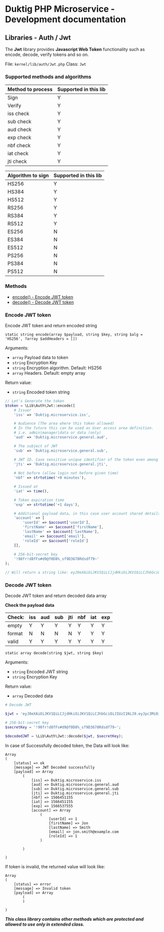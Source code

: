 # Duktig PHP Microservice - Development documentation

## Libraries - Auth / Jwt

The **Jwt** library provides **Javascript Web Token** functionality such as encode, decode, verify tokens and so on.

File: `kernel/lib/auth/Jwt.php`
Class: `Jwt`

### Supported methods and algorithms

| Method to process | Supported in this lib |
|-------------------|-----------------------|
| Sign              | Y                     |
| Verify            | Y                     |
| iss check         | Y                     |
| sub check         | Y                     |
| aud check         | Y                     |
| exp check         | Y                     |
| nbf check         | Y                     |
| iat check         | Y                     |
| jti check         | Y                     |

| Algorithm to sign | Supported in this lib |
|-------------------|-----------------------|
| HS256             | Y                     |
| HS384             | Y                     |
| HS512             | Y                     |
| RS256             | Y                     |
| RS384             | Y                     |
| RS512             | Y                     |
| ES256             | N                     |
| ES384             | N                     |
| ES512             | N                     |
| PS256             | N                     |
| PS384             | N                     |
| PS512             | N                     |

### Methods

- [encode() - Encode JWT token](#encode-jwt-token)
- [decode() - Decode JWT token](#decode-jwt-token)

### Encode JWT token

Encode JWT token and return encoded string

`static string encode(array $payload, string $key, string $alg = 'HS256', ?array $addHeaders = [])`

Arguments:

- `array`  Payload data to token
- `string` Encryption Key
- `string` Encryption algorithm. Default: HS256
- `array`  Headers. Default: empty array 

Return value:

- `string` Encoded token string

```php
// Let's Generate the token
$token = \Lib\Auth\Jwt::encode([
    # Issuer
    'iss' => 'Duktig.microservice.iss',

    # Audience (The area where this token allowed)
    # In the future this can be used as User access area definition.
    # i.e. admin|manager|data or data (only)
    'aud' => 'Duktig.microservice.general.aud',

    # The subject of JWT
    'sub' => 'Duktig.microservice.general.sub',

    # JWT ID. Case sensitive unique identifier of the token even among different issuers.
    'jti' => 'Duktig.microservice.general.jti',
        
    # Not before (allow login not before given time)
    'nbf' => strtotime('+0 minutes'),

    # Issued at
    'iat' => time(),

    # Token expiration time
    'exp' => strtotime('+1 days'),

    # Additional payload data, in this case user account shared details
    'account' => [
        'userId' => $account['userId'],
        'firstName' => $account['firstName'],
        'lastName' => $account['lastName'],
        'email' => $account['email'],
        'roleId' => $account['roleId']
    ]],
    
    # 256-bit-secret key
    '!98fr!d8fFs#d9@f0D8%_sf9D3678Rdsdf79~'
);

// Will return a string like: eyJ0eXAiOiJKV1QiLCJjdHkiOiJKV1QiLCJhbGciOiJIUzI1NiJ9.eyJpc3MiOiJEdWt0aWcuaW8uaXNzIiwiYXVkIjoiRHVrdGlnLmlvLmdlbmVyYWwuYXVkIiwic3ViIjoiRHVrdGlnLmlvLmdlbmVyYWwuc3ViIiwianRpIjoiRHVrdGlnLmlvLmdlbmVyYWwuanRpIiwibmJmIjoxNTY2NDUxMTU1LCJpYXQiOjE1NjY0NTExNTUsImV4cCI6MTU2NjUzNzU1NSwiYWNjb3VudCI6eyJ1c2VySWQiOjEsImZpcnN0TmFtZSI6IlN1cGVyIiwibGFzdE5hbWUiOiJBZG1pbiIsImVtYWlsIjoic3VwZXIuYWRtaW5AZHVrdGlnLmlvIiwicm9sZUlkIjoxfX0.QosB9s2qcb3vO6sauAPgLjstltNc1FpltM4zFxzTxEE 
```

### Decode JWT token

Decode JWT token and return decoded data array

**Check the payload data**

| Check: | iss | aud | sub | jti | nbf | iat | exp |
|--------|-----|-----|-----|-----|-----|-----|-----|
| empty  | Y   | Y   | Y   | Y   | Y   | Y   | Y   |
| format | N   | N   | N   | N   | Y   | Y   | Y   |
| valid  | Y   | Y   | Y   | Y   | Y   | Y   | Y   |


`static array decode(string $jwt, string $key)`

Arguments:

- `string` Encoded JWT string
- `string` Encryption Key 

Return value:

- `array` Decoded data

```php
# Decode JWT

$jwt = 'eyJ0eXAiOiJKV1QiLCJjdHkiOiJKV1QiLCJhbGciOiJIUzI1NiJ9.eyJpc3MiOiJEdWt0aWcuaW8uaXNzIiwiYXVkIjoiRHVrdGlnLmlvLmdlbmVyYWwuYXVkIiwic3ViIjoiRHVrdGlnLmlvLmdlbmVyYWwuc3ViIiwianRpIjoiRHVrdGlnLmlvLmdlbmVyYWwuanRpIiwibmJmIjoxNTY2NDUxMTU1LCJpYXQiOjE1NjY0NTExNTUsImV4cCI6MTU2NjUzNzU1NSwiYWNjb3VudCI6eyJ1c2VySWQiOjEsImZpcnN0TmFtZSI6IlN1cGVyIiwibGFzdE5hbWUiOiJBZG1pbiIsImVtYWlsIjoic3VwZXIuYWRtaW5AZHVrdGlnLmlvIiwicm9sZUlkIjoxfX0.QosB9s2qcb3vO6sauAPgLjstltNc1FpltM4zFxzTxEE';

# 256-bit-secret key
$secretKey = '!98fr!d8fFs#d9@f0D8%_sf9D3678Rdsdf79~';

$decodedJWT = \Lib\Auth\Jwt::decode($jwt, $secretKey);

```

In case of Successfully decoded token, the Data will look like:

```
Array
(
    [status] => ok
    [message] => JWT Decoded successfully
    [payload] => Array
        (
            [iss] => Duktig.microservice.iss
            [aud] => Duktig.microservice.general.aud
            [sub] => Duktig.microservice.general.sub
            [jti] => Duktig.microservice.general.jti
            [nbf] => 1566451155
            [iat] => 1566451155
            [exp] => 1566537555
            [account] => Array
                (
                    [userId] => 1
                    [firstName] => Jon
                    [lastName] => Smith
                    [email] => jon.smith@example.com
                    [roleId] => 1
                )

        )

)
```

If token is invalid, the returned value will look like:

```
Array
(
    [status] => error
    [message] => Invalid token
    [payload] => Array
        (
        )

)
```

***This class library contains other methods which are protected and allowed to use only in extended class.***  

